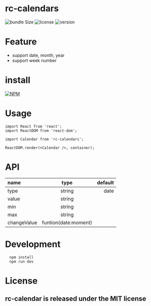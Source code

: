 # rc-calendars

![bundle Size](https://img.shields.io/bundlephobia/min/rc-calendars)
![license](https://img.shields.io/npm/l/rc-calendars)
![version](https://img.shields.io/npm/v/rc-calendars)

# Feature
* support date, month, year
* support week number

# install
[![NPM](https://nodei.co/npm/rc-calendars.png)](https://nodei.co/npm/rc-calendars/)

# Usage
```
import React from 'react';
import ReactDOM from 'react-dom';

import Calendar from 'rc-calendars';

ReactDOM.render(<Calendar />, container);
```

# API 

| name          | type                 | default |
| :-----------  | :------------------: | ------: |
| type          | string               | date    |
| value         | string               |         |
| min           | string               |         |
| max           | string               |         |
| changeValue   | funtion(date:moment) |         |

# Development
```
  npm install
  npm run dev
```

# License
## rc-calendar is released under the MIT license